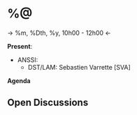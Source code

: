 # %@

-> %m, %Dth, %y, 10h00 - 12h00 <-

__Present__:

* ANSSI:
  - DST/LAM: Sebastien Varrette [SVA]

__Agenda__


## Open Discussions




